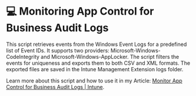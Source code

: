 # :computer: Monitoring App Control for Business Audit Logs

This script retrieves events from the Windows Event Logs for a predefined list of Event IDs. 
It supports two providers: Microsoft-Windows-CodeIntegrity and Microsoft-Windows-AppLocker. 
The script filters the events for uniqueness and exports them to both CSV and XML formats. 
The exported files are saved in the Intune Management Extension logs folder.

Learn more about this script and how to use it in my Article: [Monitor App Control for Business Audit Logs | Intune](https://michaelsendpoint.com/intune/monitor_appcontrol.html).

